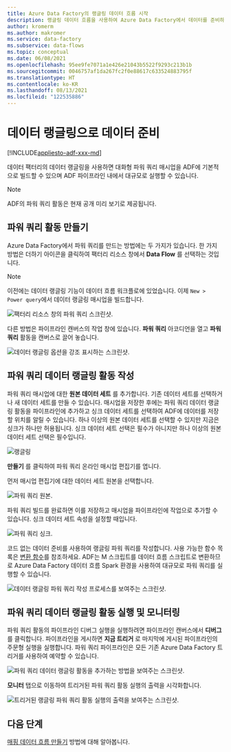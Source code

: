 ```yaml
---
title: Azure Data Factory의 랭글링 데이터 흐름 시작
description: 랭글링 데이터 흐름을 사용하여 Azure Data Factory에서 데이터를 준비하는 방법에 대한 자습서
author: kromerm
ms.author: makromer
ms.service: data-factory
ms.subservice: data-flows
ms.topic: conceptual
ms.date: 06/08/2021
ms.openlocfilehash: 95ee9fe7071a1e426e21043b5522f9293c213b1b
ms.sourcegitcommit: 0046757af1da267fc2f0e88617c633524883795f
ms.translationtype: HT
ms.contentlocale: ko-KR
ms.lasthandoff: 08/13/2021
ms.locfileid: "122535886"
---
```

# <a name="prepare-data-with-data-wrangling"></a>데이터 랭글링으로 데이터 준비

[!INCLUDE[appliesto-adf-xxx-md](includes/appliesto-adf-xxx-md.md)]

데이터 팩터리의 데이터 랭글링을 사용하면 대화형 파워 쿼리 매시업을 ADF에 기본적으로 빌드할 수 있으며 ADF 파이프라인 내에서 대규모로 실행할 수 있습니다.

> [!NOTE]
> ADF의 파워 쿼리 활동은 현재 공개 미리 보기로 제공됩니다.

## <a name="create-a-power-query-activity"></a>파워 쿼리 활동 만들기

Azure Data Factory에서 파워 쿼리를 만드는 방법에는 두 가지가 있습니다. 한 가지 방법은 더하기 아이콘을 클릭하여 팩터리 리소스 창에서 **Data Flow** 를 선택하는 것입니다.

> [!NOTE]
> 이전에는 데이터 랭글링 기능이 데이터 흐름 워크플로에 있었습니다. 이제 ```New > Power query```에서 데이터 랭글링 매시업을 빌드합니다.

![팩터리 리소스 창의 파워 쿼리 스크린샷.](media/data-flow/power-query-wrangling.png)

다른 방법은 파이프라인 캔버스의 작업 창에 있습니다. **파워 쿼리** 아코디언을 열고 **파워 쿼리** 활동을 캔버스로 끌어 놓습니다.

![데이터 랭글링 옵션을 강조 표시하는 스크린샷.](media/data-flow/power-query-activity.png)

## <a name="author-a-power-query-data-wrangling-activity"></a>파워 쿼리 데이터 랭글링 활동 작성

파워 쿼리 매시업에 대한 **원본 데이터 세트** 를 추가합니다. 기존 데이터 세트를 선택하거나 새 데이터 세트를 만들 수 있습니다. 매시업을 저장한 후에는 파워 쿼리 데이터 랭글링 활동을 파이프라인에 추가하고 싱크 데이터 세트를 선택하여 ADF에 데이터를 저장할 위치를 알릴 수 있습니다. 하나 이상의 원본 데이터 세트를 선택할 수 있지만 지금은 싱크가 하나만 허용됩니다. 싱크 데이터 세트 선택은 필수가 아니지만 하나 이상의 원본 데이터 세트 선택은 필수입니다.

![랭글링](media/wrangling-data-flow/tutorial4.png)

**만들기** 를 클릭하여 파워 쿼리 온라인 매시업 편집기를 엽니다.

먼저 매시업 편집기에 대한 데이터 세트 원본을 선택합니다.

![파워 쿼리 원본.](media/wrangling-data-flow/pq-new-source.png)

파워 쿼리 빌드를 완료하면 이를 저장하고 매시업을 파이프라인에 작업으로 추가할 수 있습니다. 싱크 데이터 세트 속성을 설정할 때입니다.

![파워 쿼리 싱크.](media/wrangling-data-flow/pq-new-sink.png)

코드 없는 데이터 준비를 사용하여 랭글링 파워 쿼리를 작성합니다. 사용 가능한 함수 목록은 [변환 함수](wrangling-functions.md)를 참조하세요. ADF는 M 스크립트를 데이터 흐름 스크립트로 변환하므로 Azure Data Factory 데이터 흐름 Spark 환경을 사용하여 대규모로 파워 쿼리를 실행할 수 있습니다.

![데이터 랭글링 파워 쿼리 작성 프로세스를 보여주는 스크린샷.](media/wrangling-data-flow/tutorial6.png)

## <a name="running-and-monitoring-a-power-query-data-wrangling-activity"></a>파워 쿼리 데이터 랭글링 활동 실행 및 모니터링

파워 쿼리 활동의 파이프라인 디버그 실행을 실행하려면 파이프라인 캔버스에서 **디버그** 를 클릭합니다. 파이프라인을 게시하면 **지금 트리거** 로 마지막에 게시된 파이프라인의 주문형 실행을 실행합니다. 파워 쿼리 파이프라인은 모든 기존 Azure Data Factory 트리거를 사용하여 예약할 수 있습니다.

![파워 쿼리 데이터 랭글링 활동을 추가하는 방법을 보여주는 스크린샷.](media/data-flow/pq-activity-001.png)

**모니터** 탭으로 이동하여 트리거된 파워 쿼리 활동 실행의 출력을 시각화합니다.

![트리거된 랭글링 파워 쿼리 활동 실행의 출력을 보여주는 스크린샷.](media/wrangling-data-flow/tutorial2.png)

## <a name="next-steps"></a>다음 단계

[매핑 데이터 흐름 만들기](tutorial-data-flow.md) 방법에 대해 알아봅니다.
